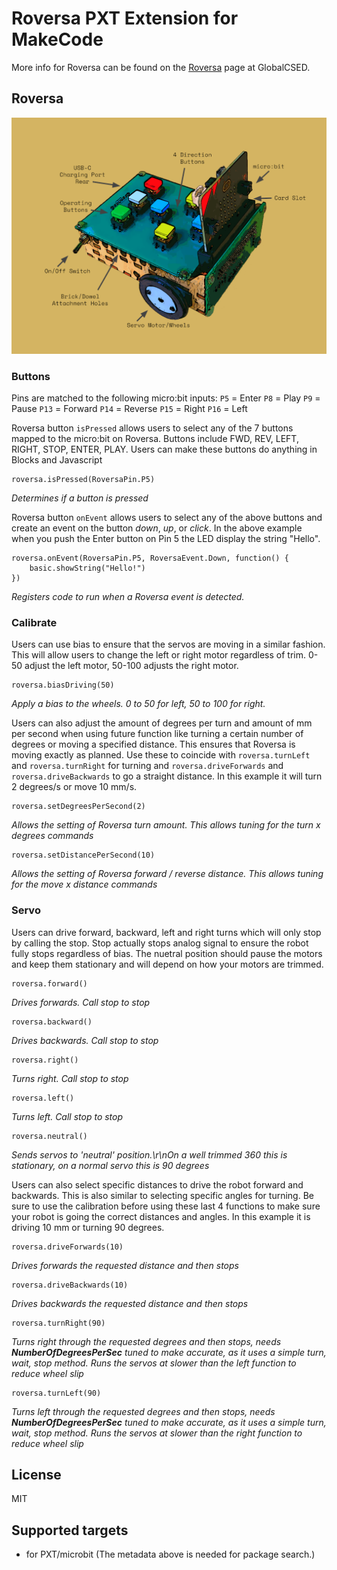 # Roversa PXT Extension for MakeCode
More info for Roversa can be found on the [Roversa](https://www.globalcsed.org/tools.html) page at GlobalCSED.

## Roversa

![roversa v2.1](https://github.com/GlobalCSEd/roversa/blob/main/RAW_PICS/roversa%20v2.2-Getting%20Started%20GuideBCKGND.png?raw=true)

### Buttons
Pins are matched to the following micro:bit inputs:
```P5``` = Enter
```P8``` = Play
```P9``` = Pause
```P13``` = Forward
```P14``` = Reverse
```P15``` = Right
```P16``` = Left

Roversa button `isPressed` allows users to select any of the 7 buttons mapped to the micro:bit on Roversa. Buttons include FWD, REV, LEFT, RIGHT, STOP, ENTER, PLAY. Users can make these buttons do anything in Blocks and Javascript

```block
roversa.isPressed(RoversaPin.P5)
```
*Determines if a button is pressed*

Roversa button `onEvent` allows users to select any of the above buttons and create an event on the button *down*, *up*, or *click*. In the above example when you push the Enter button on Pin 5 the LED display the string "Hello".

```blocks
roversa.onEvent(RoversaPin.P5, RoversaEvent.Down, function() {
    basic.showString("Hello!")
})
```
*Registers code to run when a Roversa event is detected.*

### Calibrate
Users can use bias to ensure that the servos are moving in a similar fashion. This will allow users to change the left or right motor regardless of trim. 0-50 adjust the left motor, 50-100 adjusts the right motor.

```block
roversa.biasDriving(50)
```
*Apply a bias to the wheels. 0 to 50 for left, 50 to 100 for right.*

Users can also adjust the amount of degrees per turn and amount of mm per second when using future function like turning a certain number of degrees or moving a specified distance. This ensures that Roversa is moving exactly as planned. Use these to coincide with `roversa.turnLeft` and `roversa.turnRight` for turning and `roversa.driveForwards` and `roversa.driveBackwards` to go a straight distance. In this example it will turn 2 degrees/s or move 10 mm/s.

```block
roversa.setDegreesPerSecond(2)
```
*Allows the setting of Roversa turn amount. This allows tuning for the turn x degrees commands*
 ```block
roversa.setDistancePerSecond(10)
```
*Allows the setting of Roversa forward / reverse distance. This allows tuning for the move x distance commands*

### Servo

Users can drive forward, backward, left and right turns which will only stop by calling the stop. Stop actually stops analog signal to ensure the robot fully stops regardless of bias. The nuetral position should pause the motors and keep them stationary and will depend on how your motors are trimmed.
```block
roversa.forward()
```
*Drives forwards. Call stop to stop*
```block
roversa.backward()
```
*Drives backwards. Call stop to stop*
```block
roversa.right()
```
*Turns right. Call stop to stop*
```block
roversa.left()
```
*Turns left. Call stop to stop*
```block
roversa.neutral()
```
*Sends servos to 'neutral' position.\r\nOn a well trimmed 360 this is stationary, on a normal servo this is 90 degrees*

Users can also select specific distances to drive the robot forward and backwards. This is also similar to selecting specific angles for turning. Be sure to use the calibration before using these last 4 functions to make sure your robot is going the correct distances and angles. In this example it is driving 10 mm or turning 90 degrees.

```block
roversa.driveForwards(10)
```
*Drives forwards the requested distance and then stops*
```block
roversa.driveBackwards(10)
```
*Drives backwards the requested distance and then stops*
```block
roversa.turnRight(90)
```
*Turns right through the requested degrees and then stops, needs **NumberOfDegreesPerSec** tuned to make accurate, as it uses a simple turn, wait, stop method. Runs the servos at slower than the left function to reduce wheel slip*
```block
roversa.turnLeft(90)
```
*Turns left through the requested degrees and then stops, needs **NumberOfDegreesPerSec** tuned to make accurate, as it uses a simple turn, wait, stop method. Runs the servos at slower than the right function to reduce wheel slip*

## License

MIT

## Supported targets

* for PXT/microbit
(The metadata above is needed for package search.)
